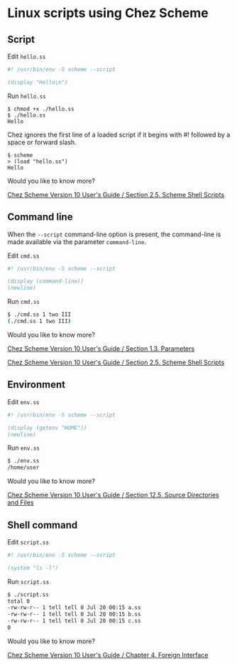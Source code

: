 # Linux scripts using Chez Scheme

## Script

Edit `hello.ss`

```scheme
#! /usr/bin/env -S scheme --script

(display "Hello\n")
```

Run `hello.ss`

```
$ chmod +x ./hello.ss
$ ./hello.ss
Hello
```

Chez ignores the first line of a loaded script if it begins with #! followed by a space or forward slash.

```
$ scheme
> (load "hello.ss")
Hello
```

Would you like to know more?

[Chez Scheme Version 10 User's Guide / Section 2.5. Scheme Shell Scripts ](https://cisco.github.io/ChezScheme/csug10.1.0/use.html#./use:h5)

## Command line

When the `--script` command-line option is present, the command-line is made available via the parameter `command-line`.

Edit `cmd.ss`

```scheme
#! /usr/bin/env -S scheme --script

(display (command-line))
(newline)
```

Run `cmd.ss`

```bash
$ ./cmd.ss 1 two III
(./cmd.ss 1 two III)
```


Would you like to know more?

[ Chez Scheme Version 10 User's Guide / Section 1.3. Parameters](https://cisco.github.io/ChezScheme/csug10.1.0/intro.html#./intro:h3)

[Chez Scheme Version 10 User's Guide / Section 2.5. Scheme Shell Scripts](https://cisco.github.io/ChezScheme/csug10.1.0/use.html#./use:h5)

## Environment

Edit `env.ss`

```scheme
#! /usr/bin/env -S scheme --script

(display (getenv "HOME"))
(newline)
```

Run `env.ss`

```bash
$ ./env.ss
/home/user
```

Would you like to know more?

[Chez Scheme Version 10 User's Guide / Section 12.5. Source Directories and Files](https://cisco.github.io/ChezScheme/csug/system.html#./system:h15)

## Shell command

Edit `script.ss`

```scheme
#! /usr/bin/env -S scheme --script

(system "ls -l")
```
Run `script.ss`

```bash
$ ./script.ss
total 0
-rw-rw-r-- 1 tell tell 0 Jul 20 00:15 a.ss
-rw-rw-r-- 1 tell tell 0 Jul 20 00:15 b.ss
-rw-rw-r-- 1 tell tell 0 Jul 20 00:15 c.ss
0
```

Would you like to know more?

[Chez Scheme Version 10 User's Guide / Chapter 4. Foreign Interface](https://cisco.github.io/ChezScheme/csug9.5/foreign.html)

